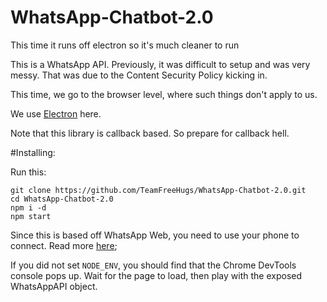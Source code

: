 # WhatsApp-Chatbot-2.0
This time it runs off electron so it's much cleaner to run


This is a WhatsApp API.
Previously, it was difficult to setup and was very messy. That was due to the Content Security Policy kicking in.

This time, we go to the browser level, where such things don't apply to us.

We use [Electron](https://github.com/electron/electron) here.

Note that this library is callback based. So prepare for callback hell.

#Installing:

Run this:

    git clone https://github.com/TeamFreeHugs/WhatsApp-Chatbot-2.0.git
    cd WhatsApp-Chatbot-2.0
    npm i -d
    npm start

Since this is based off WhatsApp Web, you need to use your phone to connect. Read more [here](https://www.whatsapp.com/faq/en/web/28080003);

If you did not set `NODE_ENV`, you should find that the Chrome DevTools console pops up. Wait for the page to load, then play with the exposed WhatsAppAPI object.
